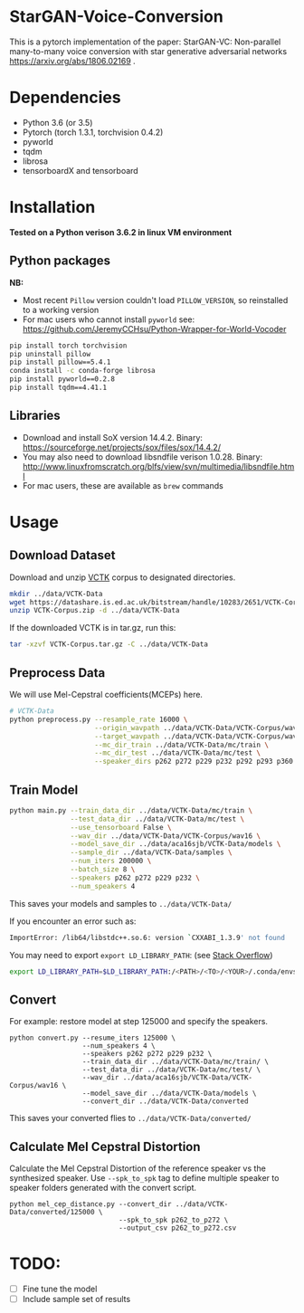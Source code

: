 # StarGAN-Voice-Conversion

This is a pytorch implementation of the paper: StarGAN-VC: Non-parallel many-to-many voice conversion with star generative adversarial networks  https://arxiv.org/abs/1806.02169 .

# Dependencies
* Python 3.6 (or 3.5)
* Pytorch (torch 1.3.1, torchvision 0.4.2)
* pyworld
* tqdm
* librosa
* tensorboardX and tensorboard

# Installation
**Tested on a Python verison 3.6.2 in linux VM environment**

## Python packages

**NB:**
* Most recent `Pillow` version couldn't load `PILLOW_VERSION`, so reinstalled to a working version
* For mac users who cannot install `pyworld` see: https://github.com/JeremyCCHsu/Python-Wrapper-for-World-Vocoder 

```bash
pip install torch torchvision
pip uninstall pillow
pip install pillow==5.4.1
conda install -c conda-forge librosa
pip install pyworld==0.2.8
pip install tqdm==4.41.1
```

## Libraries
* Download and install SoX version 14.4.2. Binary: https://sourceforge.net/projects/sox/files/sox/14.4.2/
* You may also need to download libsndfile verison 1.0.28. Binary: http://www.linuxfromscratch.org/blfs/view/svn/multimedia/libsndfile.html
* For mac users, these are available as `brew` commands

# Usage
## Download Dataset

Download and unzip [VCTK](https://homepages.inf.ed.ac.uk/jyamagis/page3/page58/page58.html) corpus to designated directories.

```bash
mkdir ../data/VCTK-Data
wget https://datashare.is.ed.ac.uk/bitstream/handle/10283/2651/VCTK-Corpus.zip?sequence=2&isAllowed=y
unzip VCTK-Corpus.zip -d ../data/VCTK-Data
```
If the downloaded VCTK is in tar.gz, run this:

```bash
tar -xzvf VCTK-Corpus.tar.gz -C ../data/VCTK-Data
```

## Preprocess Data

We will use Mel-Cepstral coefficients(MCEPs) here.

```bash
# VCTK-Data
python preprocess.py --resample_rate 16000 \
                     --origin_wavpath ../data/VCTK-Data/VCTK-Corpus/wav48 \
                     --target_wavpath ../data/VCTK-Data/VCTK-Corpus/wav16 \
                     --mc_dir_train ../data/VCTK-Data/mc/train \
                     --mc_dir_test ../data/VCTK-Data/mc/test \
                     --speaker_dirs p262 p272 p229 p232 p292 p293 p360 p361 p248 p251
```

## Train Model

```bash
python main.py --train_data_dir ../data/VCTK-Data/mc/train \
               --test_data_dir ../data/VCTK-Data/mc/test \
               --use_tensorboard False \
               --wav_dir ../data/VCTK-Data/VCTK-Corpus/wav16 \
               --model_save_dir ../data/aca16sjb/VCTK-Data/models \
               --sample_dir ../data/VCTK-Data/samples \
               --num_iters 200000 \
               --batch_size 8 \
               --speakers p262 p272 p229 p232 \
               --num_speakers 4
```
This saves your models and samples to `../data/VCTK-Data/`

If you encounter an error such as:
```bash
ImportError: /lib64/libstdc++.so.6: version `CXXABI_1.3.9' not found
```
You may need to export `export LD_LIBRARY_PATH`: (see [Stack Overflow](https://stackoverflow.com/questions/49875588/importerror-lib64-libstdc-so-6-version-cxxabi-1-3-9-not-found))
```bash
export LD_LIBRARY_PATH=$LD_LIBRARY_PATH:/<PATH>/<TO>/<YOUR>/.conda/envs/<ENV>/lib/
```

## Convert

For example: restore model at step 125000 and specify the speakers.

```
python convert.py --resume_iters 125000 \
                  --num_speakers 4 \
                  --speakers p262 p272 p229 p232 \
                  --train_data_dir ../data/VCTK-Data/mc/train/ \
                  --test_data_dir ../data/VCTK-Data/mc/test/ \
                  --wav_dir ../data/aca16sjb/VCTK-Data/VCTK-Corpus/wav16 \
                  --model_save_dir ../data/VCTK-Data/models \
                  --convert_dir ../data/VCTK-Data/converted
```
This saves your converted flies to `../data/VCTK-Data/converted/`

## Calculate Mel Cepstral Distortion

Calculate the Mel Cepstral Distortion of the reference speaker vs the synthesized speaker. Use `--spk_to_spk` tag to define multiple speaker to speaker folders generated with the convert script.

```
python mel_cep_distance.py --convert_dir ../data/VCTK-Data/converted/125000 \
                           --spk_to_spk p262_to_p272 \
                           --output_csv p262_to_p272.csv
```

# TODO:
-[ ] Fine tune the model
-[ ] Include sample set of results